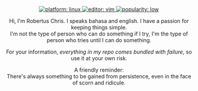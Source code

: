 <p align="center">
<a href="https://www.kernel.org/">
<img src="https://img.shields.io/badge/platform-linux-blue?style=flat-square"
alt="platform: linux" />
</a>

<a href="https://github.com/vim/vim">
<img src="https://img.shields.io/badge/editor-vim-blue?style=flat-square" alt="editor: vim">
</a>

<a href="https://raw.githubusercontent.com/wiki/bruhtus/bruhtus/welcome.gif">
<img src="https://img.shields.io/badge/popularity-low-red?style=flat-square" alt="popularity: low">
</a>
</p>

<p align="center">
Hi, I'm Robertus Chris. I speaks bahasa and english.
I have a passion for keeping things simple.<br>
I'm not the type of person who can do something if I try,
I'm the type of person who tries until I can do something.
</p>

<p align="center">
For your information, <i>everything in my repo comes bundled with failure</i>, so use it
at your own risk.
</p>

<p align="center">
A friendly reminder:<br>
There's always something to be gained from persistence, even in the face of
scorn and ridicule.
</p>

